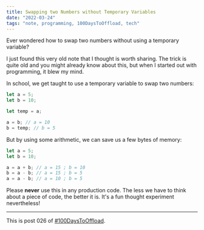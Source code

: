 ```yaml
---
title: Swapping two Numbers without Temporary Variables
date: "2022-03-24"
tags: "note, programming, 100DaysToOffload, tech"
---
```


Ever wondered how to swap two numbers without using a temporary variable?

I just found this very old note that I thought is worth sharing. The trick is
quite old and you might already know about this, but when I started out with
programming, it blew my mind.

In school, we get taught to use a temporary
variable to swap two numbers:

```js
let a = 5;
let b = 10;

let temp = a;

a = b; // a = 10
b = temp; // b = 5
```

But by using some arithmetic, we can save us a few bytes of memory:

```js
let a = 5;
let b = 10;

a = a + b; // a = 15 ; b = 10
b = a - b; // a = 15 ; b = 5
a = a - b; // a = 10 ; b = 5
```

Please **never** use this in any production code. The less we have to think
about a piece of code, the better it is. It's a fun thought experiment
nevertheless!

---

This is post 026 of [#100DaysToOffload](https://100daystooffload.com/).
